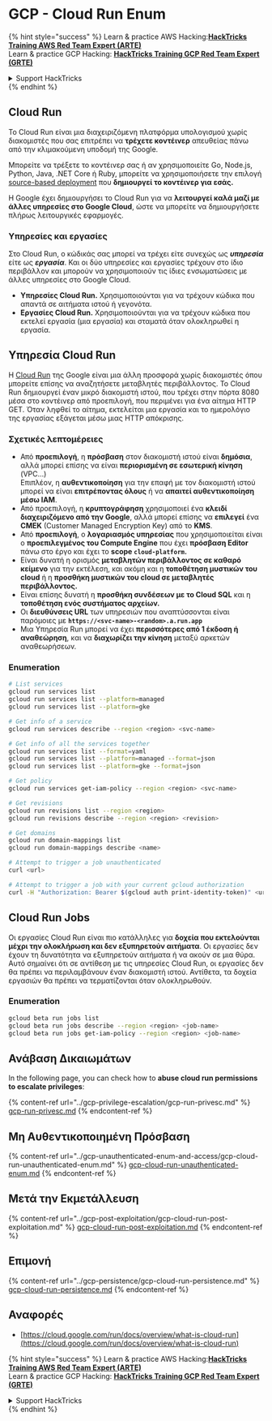 # GCP - Cloud Run Enum

{% hint style="success" %}
Learn & practice AWS Hacking:<img src="../../../.gitbook/assets/image (1).png" alt="" data-size="line">[**HackTricks Training AWS Red Team Expert (ARTE)**](https://training.hacktricks.xyz/courses/arte)<img src="../../../.gitbook/assets/image (1).png" alt="" data-size="line">\
Learn & practice GCP Hacking: <img src="../../../.gitbook/assets/image (2).png" alt="" data-size="line">[**HackTricks Training GCP Red Team Expert (GRTE)**<img src="../../../.gitbook/assets/image (2).png" alt="" data-size="line">](https://training.hacktricks.xyz/courses/grte)

<details>

<summary>Support HackTricks</summary>

* Check the [**subscription plans**](https://github.com/sponsors/carlospolop)!
* **Join the** 💬 [**Discord group**](https://discord.gg/hRep4RUj7f) or the [**telegram group**](https://t.me/peass) or **follow** us on **Twitter** 🐦 [**@hacktricks\_live**](https://twitter.com/hacktricks\_live)**.**
* **Share hacking tricks by submitting PRs to the** [**HackTricks**](https://github.com/carlospolop/hacktricks) and [**HackTricks Cloud**](https://github.com/carlospolop/hacktricks-cloud) github repos.

</details>
{% endhint %}

## Cloud Run <a href="#reviewing-cloud-run-configurations" id="reviewing-cloud-run-configurations"></a>

Το Cloud Run είναι μια διαχειριζόμενη πλατφόρμα υπολογισμού χωρίς διακομιστές που σας επιτρέπει να **τρέχετε κοντέινερ** απευθείας πάνω από την κλιμακούμενη υποδομή της Google.

Μπορείτε να τρέξετε το κοντέινερ σας ή αν χρησιμοποιείτε Go, Node.js, Python, Java, .NET Core ή Ruby, μπορείτε να χρησιμοποιήσετε την επιλογή [source-based deployment](https://cloud.google.com/run/docs/deploying-source-code) που **δημιουργεί το κοντέινερ για εσάς.**

Η Google έχει δημιουργήσει το Cloud Run για να **λειτουργεί καλά μαζί με άλλες υπηρεσίες στο Google Cloud**, ώστε να μπορείτε να δημιουργήσετε πλήρως λειτουργικές εφαρμογές.

### Υπηρεσίες και εργασίες <a href="#services-and-jobs" id="services-and-jobs"></a>

Στο Cloud Run, ο κώδικάς σας μπορεί να τρέχει είτε συνεχώς ως _**υπηρεσία**_ είτε ως _**εργασία**_. Και οι δύο υπηρεσίες και εργασίες τρέχουν στο ίδιο περιβάλλον και μπορούν να χρησιμοποιούν τις ίδιες ενσωματώσεις με άλλες υπηρεσίες στο Google Cloud.

* **Υπηρεσίες Cloud Run.** Χρησιμοποιούνται για να τρέχουν κώδικα που απαντά σε αιτήματα ιστού ή γεγονότα.
* **Εργασίες Cloud Run.** Χρησιμοποιούνται για να τρέχουν κώδικα που εκτελεί εργασία (μια εργασία) και σταματά όταν ολοκληρωθεί η εργασία.

## Υπηρεσία Cloud Run

Η [Cloud Run](https://cloud.google.com/run) της Google είναι μια άλλη προσφορά χωρίς διακομιστές όπου μπορείτε επίσης να αναζητήσετε μεταβλητές περιβάλλοντος. Το Cloud Run δημιουργεί έναν μικρό διακομιστή ιστού, που τρέχει στην πόρτα 8080 μέσα στο κοντέινερ από προεπιλογή, που περιμένει για ένα αίτημα HTTP GET. Όταν ληφθεί το αίτημα, εκτελείται μια εργασία και το ημερολόγιο της εργασίας εξάγεται μέσω μιας HTTP απόκρισης.

### Σχετικές λεπτομέρειες

* Από **προεπιλογή**, η **πρόσβαση** στον διακομιστή ιστού είναι **δημόσια**, αλλά μπορεί επίσης να είναι **περιορισμένη σε εσωτερική κίνηση** (VPC...)\
Επιπλέον, η **αυθεντικοποίηση** για την επαφή με τον διακομιστή ιστού μπορεί να είναι **επιτρέποντας όλους** ή να **απαιτεί αυθεντικοποίηση μέσω IAM**.
* Από προεπιλογή, η **κρυπτογράφηση** χρησιμοποιεί ένα **κλειδί διαχειριζόμενο από την Google**, αλλά μπορεί επίσης να **επιλεγεί** ένα **CMEK** (Customer Managed Encryption Key) από το **KMS**.
* Από **προεπιλογή**, ο **λογαριασμός υπηρεσίας** που χρησιμοποιείται είναι ο **προεπιλεγμένος του Compute Engine** που έχει **πρόσβαση Editor** πάνω στο έργο και έχει το **scope `cloud-platform`.**
* Είναι δυνατή η ορισμός **μεταβλητών περιβάλλοντος σε καθαρό κείμενο** για την εκτέλεση, και ακόμη και η **τοποθέτηση μυστικών του cloud** ή η **προσθήκη μυστικών του cloud σε μεταβλητές περιβάλλοντος.**
* Είναι επίσης δυνατή η **προσθήκη συνδέσεων με το Cloud SQL** και η **τοποθέτηση ενός συστήματος αρχείων.**
* Οι **διευθύνσεις URL** των υπηρεσιών που αναπτύσσονται είναι παρόμοιες με **`https://<svc-name>-<random>.a.run.app`**
* Μια Υπηρεσία Run μπορεί να έχει **περισσότερες από 1 έκδοση ή αναθεώρηση**, και να **διαχωρίζει την κίνηση** μεταξύ αρκετών αναθεωρήσεων.

### Enumeration
```bash
# List services
gcloud run services list
gcloud run services list --platform=managed
gcloud run services list --platform=gke

# Get info of a service
gcloud run services describe --region <region> <svc-name>

# Get info of all the services together
gcloud run services list --format=yaml
gcloud run services list --platform=managed --format=json
gcloud run services list --platform=gke --format=json

# Get policy
gcloud run services get-iam-policy --region <region> <svc-name>

# Get revisions
gcloud run revisions list --region <region>
gcloud run revisions describe --region <region> <revision>

# Get domains
gcloud run domain-mappings list
gcloud run domain-mappings describe <name>

# Attempt to trigger a job unauthenticated
curl <url>

# Attempt to trigger a job with your current gcloud authorization
curl -H "Authorization: Bearer $(gcloud auth print-identity-token)" <url>
```
## Cloud Run Jobs

Οι εργασίες Cloud Run είναι πιο κατάλληλες για **δοχεία που εκτελούνται μέχρι την ολοκλήρωση και δεν εξυπηρετούν αιτήματα**. Οι εργασίες δεν έχουν τη δυνατότητα να εξυπηρετούν αιτήματα ή να ακούν σε μια θύρα. Αυτό σημαίνει ότι σε αντίθεση με τις υπηρεσίες Cloud Run, οι εργασίες δεν θα πρέπει να περιλαμβάνουν έναν διακομιστή ιστού. Αντίθετα, τα δοχεία εργασιών θα πρέπει να τερματίζονται όταν ολοκληρωθούν.

### Enumeration
```bash
gcloud beta run jobs list
gcloud beta run jobs describe --region <region> <job-name>
gcloud beta run jobs get-iam-policy --region <region> <job-name>
```
## Ανάβαση Δικαιωμάτων

In the following page, you can check how to **abuse cloud run permissions to escalate privileges**:

{% content-ref url="../gcp-privilege-escalation/gcp-run-privesc.md" %}
[gcp-run-privesc.md](../gcp-privilege-escalation/gcp-run-privesc.md)
{% endcontent-ref %}

## Μη Αυθεντικοποιημένη Πρόσβαση

{% content-ref url="../gcp-unauthenticated-enum-and-access/gcp-cloud-run-unauthenticated-enum.md" %}
[gcp-cloud-run-unauthenticated-enum.md](../gcp-unauthenticated-enum-and-access/gcp-cloud-run-unauthenticated-enum.md)
{% endcontent-ref %}

## Μετά την Εκμετάλλευση

{% content-ref url="../gcp-post-exploitation/gcp-cloud-run-post-exploitation.md" %}
[gcp-cloud-run-post-exploitation.md](../gcp-post-exploitation/gcp-cloud-run-post-exploitation.md)
{% endcontent-ref %}

## Επιμονή

{% content-ref url="../gcp-persistence/gcp-cloud-run-persistence.md" %}
[gcp-cloud-run-persistence.md](../gcp-persistence/gcp-cloud-run-persistence.md)
{% endcontent-ref %}

## Αναφορές

* [https://cloud.google.com/run/docs/overview/what-is-cloud-run](https://cloud.google.com/run/docs/overview/what-is-cloud-run)

{% hint style="success" %}
Learn & practice AWS Hacking:<img src="../../../.gitbook/assets/image (1).png" alt="" data-size="line">[**HackTricks Training AWS Red Team Expert (ARTE)**](https://training.hacktricks.xyz/courses/arte)<img src="../../../.gitbook/assets/image (1).png" alt="" data-size="line">\
Learn & practice GCP Hacking: <img src="../../../.gitbook/assets/image (2).png" alt="" data-size="line">[**HackTricks Training GCP Red Team Expert (GRTE)**<img src="../../../.gitbook/assets/image (2).png" alt="" data-size="line">](https://training.hacktricks.xyz/courses/grte)

<details>

<summary>Support HackTricks</summary>

* Check the [**subscription plans**](https://github.com/sponsors/carlospolop)!
* **Join the** 💬 [**Discord group**](https://discord.gg/hRep4RUj7f) or the [**telegram group**](https://t.me/peass) or **follow** us on **Twitter** 🐦 [**@hacktricks\_live**](https://twitter.com/hacktricks\_live)**.**
* **Share hacking tricks by submitting PRs to the** [**HackTricks**](https://github.com/carlospolop/hacktricks) and [**HackTricks Cloud**](https://github.com/carlospolop/hacktricks-cloud) github repos.

</details>
{% endhint %}
